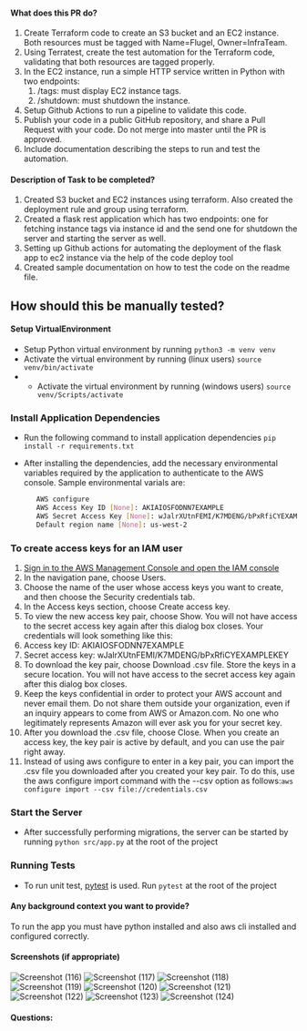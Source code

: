 #### What does this PR do?

1. Create Terraform code to create an S3 bucket and an EC2 instance. Both resources must be tagged with Name=Flugel, Owner=InfraTeam.
2. Using Terratest, create the test automation for the Terraform code, validating that both resources are tagged properly.
3. In the EC2 instance, run a simple HTTP service written in Python with two endpoints:
   1. /tags: must display EC2 instance tags.
   2. /shutdown: must shutdown the instance.
4. Setup Github Actions to run a pipeline to validate this code.
5. Publish your code in a public GitHub repository, and share a Pull Request with your code. Do not merge into master until the PR is approved.
6. Include documentation describing the steps to run and test the automation.

#### Description of Task to be completed?

1. Created S3 bucket and EC2 instances using terraform. Also created the deployment rule and group using terraform.
2. Created a flask rest application which has two endpoints: one for fetching instance tags via instance id and the send one for shutdown the server and starting the server as well.
3. Setting up Github actions for automating the deployment of the flask app to ec2 instance via the help of the code deploy tool
4. Created sample documentation on how to test the code on the readme file.

## How should this be manually tested?

#### Setup VirtualEnvironment

- Setup Python virtual environment by running `python3 -m venv venv`
- Activate the virtual environment by running (linux users)  `source venv/bin/activate`
- - Activate the virtual environment by running (windows users)  `source venv/Scripts/activate`

### Install Application Dependencies

- Run the following command to install application dependencies `pip install -r requirements.txt`
- After installing the dependencies, add the necessary environmental variables required by the application to authenticate to the AWS console. Sample environmental varials are:

  ```bash
     AWS configure
     AWS Access Key ID [None]: AKIAIOSFODNN7EXAMPLE
     AWS Secret Access Key [None]: wJalrXUtnFEMI/K7MDENG/bPxRfiCYEXAMPLEKEY
     Default region name [None]: us-west-2
  ```

### To create access keys for an IAM user

1. [Sign in to the AWS Management Console and open the IAM console](https://console.aws.amazon.com/iam/.)
2. In the navigation pane, choose Users.
3. Choose the name of the user whose access keys you want to create, and then choose the Security credentials tab.
4. In the Access keys section, choose Create access key.
5. To view the new access key pair, choose Show. You will not have access to the secret access key again after this dialog box closes. Your credentials will look something like this:
6. Access key ID: AKIAIOSFODNN7EXAMPLE
7. Secret access key: wJalrXUtnFEMI/K7MDENG/bPxRfiCYEXAMPLEKEY
8. To download the key pair, choose Download .csv file. Store the keys in a secure location. You will not have access to the secret access key again after this dialog box closes.
9. Keep the keys confidential in order to protect your AWS account and never email them. Do not share them outside your organization, even if an inquiry appears to come from AWS or Amazon.com. No one who legitimately represents Amazon will ever ask you for your secret key.
10. After you download the .csv file, choose Close. When you create an access key, the key pair is active by default, and you can use the pair right away.
11. Instead of using aws configure to enter in a key pair, you can import the .csv file you downloaded after you created your key pair. To do this, use the aws configure import command with the --csv option as follows:`aws configure import --csv file://credentials.csv`

### Start the Server

- After successfully performing migrations, the server can be started by running `python src/app.py` at the root of the project

### Running Tests

- To run unit test, [pytest](https://docs.pytest.org/en/latest/) is used. Run `pytest` at the root of the project

#### Any background context you want to provide?

To run the app you must have python installed and also aws cli installed and configured correctly.

#### Screenshots (if appropriate)

![Screenshot (116)](https://user-images.githubusercontent.com/33205781/146787426-ef0b7b9b-b8d9-4f65-9a8d-91824711e58c.png)
![Screenshot (117)](https://user-images.githubusercontent.com/33205781/146787453-54d6ae47-6ce4-419a-abc1-fdf0d87565cb.png)
![Screenshot (118)](https://user-images.githubusercontent.com/33205781/146787462-a4bf8463-4803-4934-914e-afe29f4364ab.png)
![Screenshot (119)](https://user-images.githubusercontent.com/33205781/146787474-4727e630-7e8c-41fc-bc42-aa60d7239b3d.png)
![Screenshot (120)](https://user-images.githubusercontent.com/33205781/146788010-bfe4a508-8e0b-4ebd-bbff-3088a4df8b00.png)
![Screenshot (121)](https://user-images.githubusercontent.com/33205781/146788017-b2159044-0bab-40ef-b1fe-661d68a719d9.png)
![Screenshot (122)](https://user-images.githubusercontent.com/33205781/146788022-4f5cd5d1-e6a8-4eca-8a60-3117eb205306.png)
![Screenshot (123)](https://user-images.githubusercontent.com/33205781/146788028-5694e76a-2dc5-4f16-a3c0-e525bfecac1e.png)
![Screenshot (124)](https://user-images.githubusercontent.com/33205781/146788034-c2e08dff-c7c0-4abd-8f6c-ba8711693a89.png)

#### Questions:
